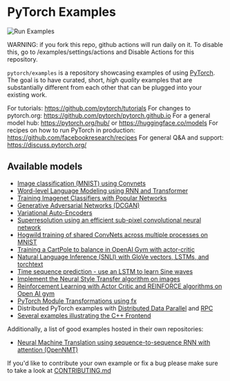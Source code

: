 # PyTorch Examples

![Run Examples](https://github.com/pytorch/examples/workflows/Run%20Examples/badge.svg)

WARNING: if you fork this repo, github actions will run daily on it. To disable this, go to <myuser>/examples/settings/actions and Disable Actions for this repository.

`pytorch/examples` is a repository showcasing examples of using [PyTorch](https://github.com/pytorch/pytorch). The goal is to have curated, short, *high quality* examples that are substantially different from each other that can be plugged into your existing work.

For tutorials: https://github.com/pytorch/tutorials
For changes to pytorch.org: https://github.com/pytorch/pytorch.github.io
For a general model hub: https://pytorch.org/hub/ or https://huggingface.co/models
For recipes on how to run PyTorch in production: https://github.com/facebookresearch/recipes
For general Q&A and support: https://discuss.pytorch.org/
## Available models
- [Image classification (MNIST) using Convnets](./mnist/README.md)
- [Word-level Language Modeling using RNN and Transformer](./word_language_model/README.md)
- [Training Imagenet Classifiers with Popular Networks](./imagenet/README.md)
- [Generative Adversarial Networks (DCGAN)](./dcgan/README.md)
- [Variational Auto-Encoders](./vae/README.md)
- [Superresolution using an efficient sub-pixel convolutional neural network](./super_resolution/README.md)
- [Hogwild training of shared ConvNets across multiple processes on MNIST](mnist_hogwild)
- [Training a CartPole to balance in OpenAI Gym with actor-critic](./reinforcement_learning/README.md)
- [Natural Language Inference (SNLI) with GloVe vectors, LSTMs, and torchtext](snli)
- [Time sequence prediction - use an LSTM to learn Sine waves](./time_sequence_prediction/README.md)
- [Implement the Neural Style Transfer algorithm on images](./fast_neural_style/README.md)
- [Reinforcement Learning with Actor Critic and REINFORCE algorithms on Open AI gym](./reinforcement_learning/README.md)
- [PyTorch Module Transformations using fx](./fx/README.md)
- Distributed PyTorch examples with [Distributed Data Parallel](./distributed/ddp/README.md) and [RPC](./distributed/rpc/README.md)
- [Several examples illustrating the C++ Frontend](cpp)


Additionally, a list of good examples hosted in their own repositories:

- [Neural Machine Translation using sequence-to-sequence RNN with attention (OpenNMT)](https://github.com/OpenNMT/OpenNMT-py)

If you'd like to contribute your own example or fix a bug please make sure to take a look at [CONTRIBUTING.md](CONTRIBUTING.md)
